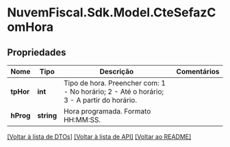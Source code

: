 # NuvemFiscal.Sdk.Model.CteSefazComHora

## Propriedades

Nome | Tipo | Descrição | Comentários
------------ | ------------- | ------------- | -------------
**tpHor** | **int** | Tipo de hora.  Preencher com:                    1 - No horário;                    2 - Até o horário;                    3 - A partir do horário. | 
**hProg** | **string** | Hora programada.  Formato HH:MM:SS. | 

[[Voltar à lista de DTOs]](../README.md#documentation-for-models) [[Voltar à lista de API]](../README.md#documentation-for-api-endpoints) [[Voltar ao README]](../README.md)

